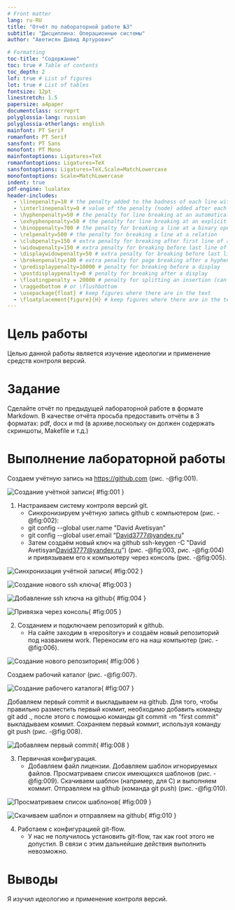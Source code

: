 ```yaml
---
# Front matter
lang: ru-RU
title: "Отчёт по лабораторной работе №3"
subtitle: "Дисциплина: Операционные системы"
author: "Аветисян Давид Артурович"

# Formatting
toc-title: "Содержание"
toc: true # Table of contents
toc_depth: 2
lof: true # List of figures
lot: true # List of tables
fontsize: 12pt
linestretch: 1.5
papersize: a4paper
documentclass: scrreprt
polyglossia-lang: russian
polyglossia-otherlangs: english
mainfont: PT Serif
romanfont: PT Serif
sansfont: PT Sans
monofont: PT Mono
mainfontoptions: Ligatures=TeX
romanfontoptions: Ligatures=TeX
sansfontoptions: Ligatures=TeX,Scale=MatchLowercase
monofontoptions: Scale=MatchLowercase
indent: true
pdf-engine: lualatex
header-includes:
  - \linepenalty=10 # the penalty added to the badness of each line within a paragraph (no associated penalty node) Increasing the value makes tex try to have fewer lines in the paragraph.
  - \interlinepenalty=0 # value of the penalty (node) added after each line of a paragraph.
  - \hyphenpenalty=50 # the penalty for line breaking at an automatically inserted hyphen
  - \exhyphenpenalty=50 # the penalty for line breaking at an explicit hyphen
  - \binoppenalty=700 # the penalty for breaking a line at a binary operator
  - \relpenalty=500 # the penalty for breaking a line at a relation
  - \clubpenalty=150 # extra penalty for breaking after first line of a paragraph
  - \widowpenalty=150 # extra penalty for breaking before last line of a paragraph
  - \displaywidowpenalty=50 # extra penalty for breaking before last line before a display math
  - \brokenpenalty=100 # extra penalty for page breaking after a hyphenated line
  - \predisplaypenalty=10000 # penalty for breaking before a display
  - \postdisplaypenalty=0 # penalty for breaking after a display
  - \floatingpenalty = 20000 # penalty for splitting an insertion (can only be split footnote in standard LaTeX)
  - \raggedbottom # or \flushbottom
  - \usepackage{float} # keep figures where there are in the text
  - \floatplacement{figure}{H} # keep figures where there are in the text
---
```


# Цель работы

Целью данной работы является изучение идеологии и применение средств контроля версий.

# Задание

Сделайте отчёт по предыдущей лабораторной работе в формате Markdown. В качестве отчёта просьба предоставить отчёты в 3 форматах: pdf, docx и md (в архиве,поскольку он должен содержать скриншоты, Makefile и т.д.)


# Выполнение лабораторной работы

Создаем учётную запись на https://github.com (рис. -@fig:001).

![Создание учётной записи](image03/img01.png){ #fig:001 }

1. Настраиваем систему контроля версий git.
   - Синхронизируем учётную запись github с компьютером (рис. -@fig:002):
   - git config --global user.name "David Avetisyan"
   - git config --global user.email “David3777@yandex.ru"
   - Затем создаём новый ключ на github ssh-keygen -C "David Avetisyan<David3777@yandex.ru>") (рис. -@fig:003, рис. -@fig:004) и привязываем его к компьютеру через консоль (рис. -@fig:005).

![Синхронизация учётной записи](image03/img02.png){ #fig:002 }

![Создание нового ssh ключа](image03/img03.png){ #fig:003 }

![Добавление ssh ключа на github](image03/img04.png){ #fig:004 }

![Привязка через консоль](image03/img05.png){ #fig:005 }

2. Созданием и подключаем репозиторий к github.
   - На сайте заходим в «repository» и создаём новый репозиторий под названием work. Переносим его на наш компьютер (рис. -@fig:006).

![Создание нового репозитория](image03/img06.png){ #fig:006 }

Создаем рабочий каталог (рис. -@fig:007).

![Создание рабочего каталога](image03/img07.png){ #fig:007 }

Добавляем первый commit и выкладываем на github. Для того, чтобы правильно разместить первый коммит, необходимо добавить команду git add ., после этого с помощью команды git commit -m "first commit" выкладываем коммит. Сохраняем первый коммит, используя команду git push (рис. -@fig:008).

![Добавляем первый commit](image03/img08.png){ #fig:008 }

3. Первичная конфигурация.
   - Добавляем файл лицензии. Добавляем шаблон игнорируемых файлов. Просматриваем список имеющихся шаблонов (рис. -@fig:009). Скачиваем шаблон (например, для C) и выполняем коммит. Отправляем на github (команда git push) (рис. -@fig:010).

![Просматриваем список шаблонов](image03/img09.png){ #fig:009 }

![Скачиваем шаблон и отправляем на github](image03/img10.png){ #fig:010 }

4. Работаем с конфигурацией git-flow.
   - У нас не получилось установить git-flow, так как root этого не допустил. В связи с этим дальнейшие действия выполнить невозможно.

# Выводы

Я изучил идеологию и применение контроля версий.
